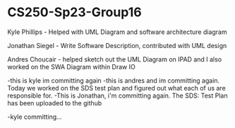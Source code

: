 # CS250-Sp23-Group16
Kyle Phillips - Helped with UML Diagram and software architecture diagram

Jonathan Siegel - Write Software Description, contributed with UML design

Andres Choucair - helped sketch out the UML Diagram on IPAD and I also worked on the SWA Diagram within Draw IO

-this is kyle im committing again
-this is andres and im committing again. Today we worked on the SDS test plan and figured out what each of us are responsible for. 
-This is Jonathan, i'm committing again. The SDS: Test Plan has been uploaded to the github

-kyle committing...
